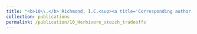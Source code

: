 ```yaml
---
title: "<b>10\\.</b> Richmond, I.C.<sup><a title='Corresponding author'>✉</a></sup>, Balluffi­-Fry, J., Vander Wal, E., Leroux, S.J., <u>Rizzuto, M.</u>, Heckford, T.R., Kennah, J.L., Riefesel, G.R., Wiersma, Y.F. [*Accepted*]. **Individual snow­shoe hares manage risk differently: Integrating stoichiometric distribution models and foraging ecology.**"
collection: publications
permalink: /publication/10_Herbivore_stoich_tradeoffs
---
```

